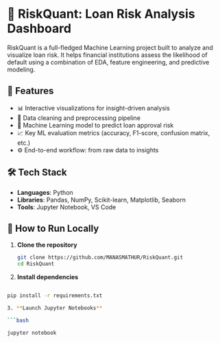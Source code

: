 # 🧠 RiskQuant: Loan Risk Analysis Dashboard

RiskQuant is a full-fledged Machine Learning project built to analyze and visualize loan risk. It helps financial institutions assess the likelihood of default using a combination of EDA, feature engineering, and predictive modeling.

## 📌 Features

- 📊 Interactive visualizations for insight-driven analysis  
- 🧼 Data cleaning and preprocessing pipeline  
- 🧠 Machine Learning model to predict loan approval risk  
- 📈 Key ML evaluation metrics (accuracy, F1-score, confusion matrix, etc.)  
- ⚙️ End-to-end workflow: from raw data to insights  

## 🛠️ Tech Stack

- **Languages**: Python  
- **Libraries**: Pandas, NumPy, Scikit-learn, Matplotlib, Seaborn  
- **Tools**: Jupyter Notebook, VS Code  

## 🚀 How to Run Locally

1. **Clone the repository**
   ```bash
   git clone https://github.com/MANASMATHUR/RiskQuant.git
   cd RiskQuant
2. **Install dependencies**

```bash

pip install -r requirements.txt

3. **Launch Jupyter Notebooks**

```bash

jupyter notebook
